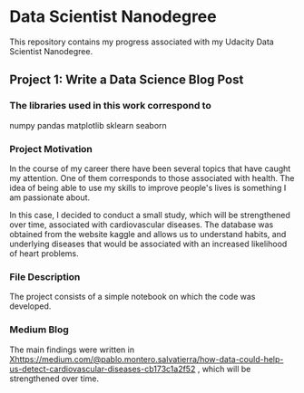 # Data Scientist Nanodegree

This repository contains my progress associated with my Udacity Data Scientist Nanodegree.

## Project 1: Write a Data Science Blog Post

### The libraries used in this work correspond to

numpy
pandas
matplotlib
sklearn
seaborn

### Project Motivation

In the course of my career there have been several topics that have caught my attention. One of them corresponds to those associated with health. The idea of being able to use my skills to improve people's lives is something I am passionate about.

In this case, I decided to conduct a small study, which will be strengthened over time, associated with cardiovascular diseases. The database was obtained from the website kaggle and allows us to understand habits, and underlying diseases that would be associated with an increased likelihood of heart problems.

### File Description

The project consists of a simple notebook on which the code was developed.

### Medium Blog

The main findings were written in [X](https://medium.com/@pablo.montero.salvatierra/how-data-could-help-us-detect-cardiovascular-diseases-cb173c1a2f52)https://medium.com/@pablo.montero.salvatierra/how-data-could-help-us-detect-cardiovascular-diseases-cb173c1a2f52 , which will be strengthened over time.

